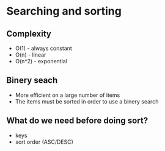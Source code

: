 # Searching and sorting

## Complexity
- O(1)   - always constant
- O(n)   - linear
- O(n^2) - exponential

## Binery seach
- More efficient on a large number of items
- The items must be sorted in order to use a binery search

## What do we need before doing sort?
- keys
- sort order (ASC/DESC)

